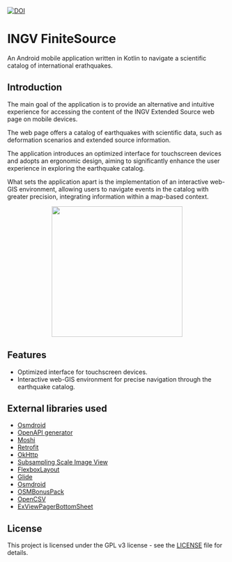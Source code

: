 [![DOI](https://zenodo.org/badge/DOI/10.5281/zenodo.10575915.svg)](https://doi.org/10.5281/zenodo.10575915)

# INGV FiniteSource

An Android mobile application written in Kotlin to navigate a scientific catalog of international
erathquakes.

## Introduction

The main goal of the application is to provide an alternative and intuitive experience for accessing
the content of the INGV Extended Source web page on mobile devices.

The web page offers a catalog of earthquakes with scientific data, such as deformation scenarios and
extended source information.

The application introduces an optimized interface for touchscreen devices and adopts an ergonomic
design, aiming to significantly enhance the user experience in exploring the earthquake catalog.

What sets the application apart is the implementation of an interactive web-GIS environment,
allowing users to navigate events in the catalog with greater precision, integrating information
within a map-based context.

<p align="center">
  <img src="https://github.com/salvi-1883208/FiniteSource/assets/62235561/80697ece-ba33-4071-8c93-0cbdf288ba73" width="300">
</p>

## Features

- Optimized interface for touchscreen devices.
- Interactive web-GIS environment for precise navigation through the earthquake catalog.

## External libraries used

- [Osmdroid](https://github.com/osmdroid/osmdroid)
- [OpenAPI generator](https://github.com/OpenAPITools/openapi-generator)
- [Moshi](https://github.com/square/moshi)
- [Retrofit](https://github.com/square/retrofit)
- [OkHttp](https://github.com/square/okhttp)
- [Subsampling Scale Image View](https://github.com/davemorrissey/subsampling-scale-image-view)
- [FlexboxLayout](https://github.com/google/flexbox-layout)
- [Glide](https://github.com/bumptech/glide)
- [Osmdroid](https://github.com/osmdroid/osmdroid)
- [OSMBonusPack](https://github.com/MKergall/osmbonuspack)
- [OpenCSV](https://opencsv.sourceforge.net/)
- [ExViewPagerBottomSheet](https://github.com/xcc3641/ExViewPagerBottomSheet)

## License

This project is licensed under the GPL v3 license - see the [LICENSE](LICENSE) file for details.
